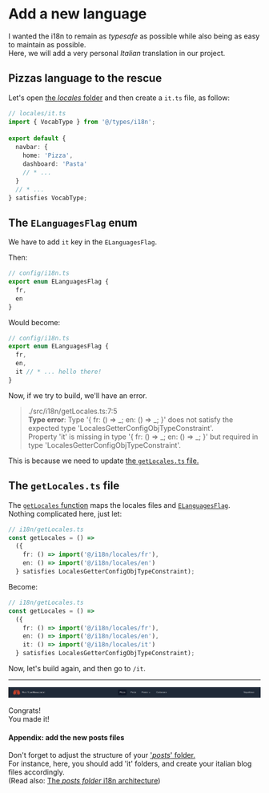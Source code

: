 # Add a new language

I wanted the i18n to remain as _typesafe_ as possible while also being as easy to maintain as possible.  
Here, we will add a very personal _Italian_ translation in our project.

## Pizzas language to the rescue

Let's open [the _locales_ folder](/src/i18n/locales) and then create a `it.ts` file, as follow:

```ts
// locales/it.ts
import { VocabType } from '@/types/i18n';

export default {
  navbar: {
    home: 'Pizza',
    dashboard: 'Pasta'
    // * ...
  }
  // * ...
} satisfies VocabType;
```

## The `ELanguagesFlag` enum

We have to add `it` key in the `ELanguagesFlag`.

Then:

```ts
// config/i18n.ts
export enum ELanguagesFlag {
  fr,
  en
}
```

Would become:

```ts
// config/i18n.ts
export enum ELanguagesFlag {
  fr,
  en,
  it // * ... hello there!
}
```

Now, if we try to build, we'll have an error.

> ./src/i18n/getLocales.ts:7:5  
> **Type error**: Type '{ fr: () => _; en: () => _; }' does not satisfy the expected type 'LocalesGetterConfigObjTypeConstraint'.  
> Property 'it' is missing in type '{ fr: () => _; en: () => _; }' but required in type 'LocalesGetterConfigObjTypeConstraint'.

This is because we need to update [the `getLocales.ts` file.](/src/i18n/getLocales.ts)

## The `getLocales.ts` file

The [`getLocales` function](/src/i18n/getLocales.ts) maps the locales files and [`ELanguagesFlag`](/src/config/i18n.ts).  
Nothing complicated here, just let:

```ts
// i18n/getLocales.ts
const getLocales = () =>
  ({
    fr: () => import('@/i18n/locales/fr'),
    en: () => import('@/i18n/locales/en')
  } satisfies LocalesGetterConfigObjTypeConstraint);
```

Become:

```ts
// i18n/getLocales.ts
const getLocales = () =>
  ({
    fr: () => import('@/i18n/locales/fr'),
    en: () => import('@/i18n/locales/en'),
    it: () => import('@/i18n/locales/it')
  } satisfies LocalesGetterConfigObjTypeConstraint);
```

Now, let's build again, and then go to `/it`.

---

<p align="center"><img src="./Assets/02.add-new-language/updated-navbar-it.png" alt="Updated navbar (it)"/></p>

Congrats!  
You made it!

#### Appendix: add the new posts files

Don't forget to adjust the structure of your ['_posts_' folder.](/posts/)  
For instance, here, you should add 'it' folders, and create your italian blog files accordingly.  
(Read also: [The _posts folder_ i18n architecture](/doc/blog/02.add-new-blog-category.md#the-posts-folder-i18n-architecture))

